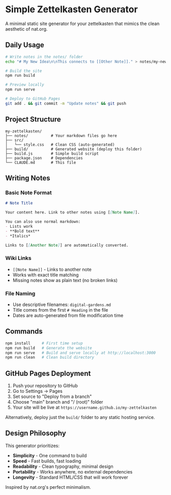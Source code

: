 # Simple Zettelkasten Generator

A minimal static site generator for your zettelkasten that mimics the clean aesthetic of nat.org.

## Daily Usage

```bash
# Write notes in the notes/ folder
echo "# My New Idea\n\nThis connects to [[Other Note]]." > notes/my-new-idea.md

# Build the site
npm run build

# Preview locally
npm run serve

# Deploy to GitHub Pages
git add . && git commit -m "Update notes" && git push
```

## Project Structure

```
my-zettelkasten/
├── notes/          # Your markdown files go here
├── src/           
│   └── style.css   # Clean CSS (auto-generated)
├── build/          # Generated website (deploy this folder)
├── build.js        # Simple build script
├── package.json    # Dependencies
└── CLAUDE.md       # This file
```

## Writing Notes

### Basic Note Format
```markdown
# Note Title

Your content here. Link to other notes using [[Note Name]].

You can also use normal markdown:
- Lists work
- **Bold text**
- *Italics*

Links to [[Another Note]] are automatically converted.
```

### Wiki Links
- `[[Note Name]]` - Links to another note
- Works with exact title matching
- Missing notes show as plain text (no broken links)

### File Naming
- Use descriptive filenames: `digital-gardens.md`
- Title comes from the first `# Heading` in the file
- Dates are auto-generated from file modification time

## Commands

```bash
npm install     # First time setup
npm run build   # Generate the website
npm run serve   # Build and serve locally at http://localhost:3000
npm run clean   # Clean build directory
```

## GitHub Pages Deployment

1. Push your repository to GitHub
2. Go to Settings → Pages
3. Set source to "Deploy from a branch"
4. Choose "main" branch and "/ (root)" folder
5. Your site will be live at `https://username.github.io/my-zettelkasten`

Alternatively, deploy just the `build/` folder to any static hosting service.

## Design Philosophy

This generator prioritizes:
- **Simplicity** - One command to build
- **Speed** - Fast builds, fast loading
- **Readability** - Clean typography, minimal design
- **Portability** - Works anywhere, no external dependencies
- **Longevity** - Standard HTML/CSS that will work forever

Inspired by nat.org's perfect minimalism.